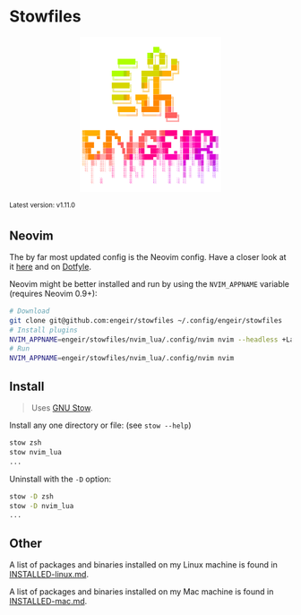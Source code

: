 # Stowfiles

<!-- rich-codex --skip-git-checks --use-pty --hide-command --terminal-width 46 --head 24 -->
<!-- ![`cat engeir.txt | lolcat 2>/dev/null`](assets/logo.svg) -->
<!-- ![This is the altered version of the above](assets/logo-alt.svg) -->
<div align="center">
<img src="assets/logo-alt.svg" width="50%">
</div>

<sup>Latest version: v1.11.0</sup> <!-- x-release-please-version -->

## Neovim

The by far most updated config is the Neovim config. Have a closer look at it
[here](./nvim_lua/.config/nvim/) and on
[Dotfyle](https://dotfyle.com/engeir/stowfiles-nvimlua-config-nvim/readme).

Neovim might be better installed and run by using the `NVIM_APPNAME` variable (requires
Neovim 0.9+):

```bash
# Download
git clone git@github.com:engeir/stowfiles ~/.config/engeir/stowfiles
# Install plugins
NVIM_APPNAME=engeir/stowfiles/nvim_lua/.config/nvim nvim --headless +Lazy! sync +qa
# Run
NVIM_APPNAME=engeir/stowfiles/nvim_lua/.config/nvim nvim
```

## Install

> Uses [GNU Stow](http://www.gnu.org/software/stow/).

Install any one directory or file: (see `stow --help`)

```bash
stow zsh
stow nvim_lua
...
```

Uninstall with the `-D` option:

```bash
stow -D zsh
stow -D nvim_lua
...
```

## Other

A list of packages and binaries installed on my Linux machine is found in
[INSTALLED-linux.md](./INSTALLED-linux.md).

A list of packages and binaries installed on my Mac machine is found in
[INSTALLED-mac.md](./INSTALLED-mac.md).
